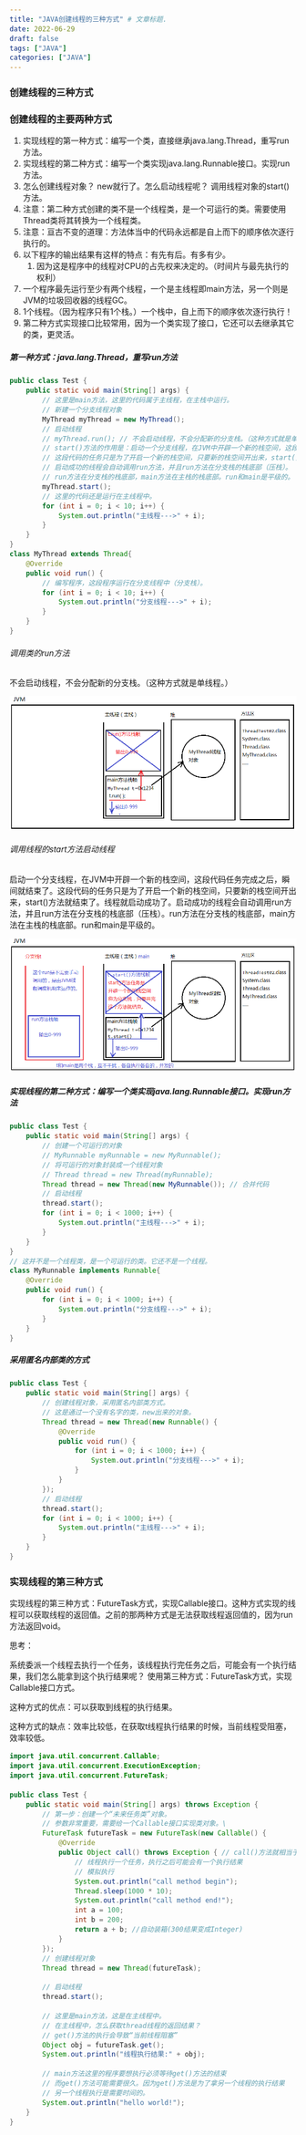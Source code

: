 ```yaml
---
title: "JAVA创建线程的三种方式" # 文章标题.
date: 2022-06-29
draft: false
tags: ["JAVA"]
categories: ["JAVA"]
---
```


### 创建线程的三种方式

### 创建线程的主要两种方式

1. 实现线程的第一种方式：编写一个类，直接继承java.lang.Thread，重写run方法。
2. 实现线程的第二种方式：编写一个类实现java.lang.Runnable接口。实现run方法。
3. 怎么创建线程对象？ new就行了。怎么启动线程呢？ 调用线程对象的start()方法。
4. 注意：第二种方式创建的类不是一个线程类，是一个可运行的类。需要使用Thread类将其转换为一个线程类。
5. 注意：亘古不变的道理：方法体当中的代码永远都是自上而下的顺序依次逐行执行的。
6. 以下程序的输出结果有这样的特点：有先有后。有多有少。
   1. 因为这是程序中的线程对CPU的占先权来决定的。（时间片与最先执行的权利）
7. 一个程序最先运行至少有两个线程，一个是主线程即main方法，另一个则是JVM的垃圾回收器的线程GC。
8. 1个线程。（因为程序只有1个栈。）一个栈中，自上而下的顺序依次逐行执行！
9. 第二种方式实现接口比较常用，因为一个类实现了接口，它还可以去继承其它的类，更灵活。

##### 第一种方式：java.lang.Thread，重写run方法

```java
public class Test {
    public static void main(String[] args) {
        // 这里是main方法，这里的代码属于主线程，在主栈中运行。
        // 新建一个分支线程对象
        MyThread myThread = new MyThread();
        // 启动线程
        // myThread.run(); // 不会启动线程，不会分配新的分支栈。（这种方式就是单线程。）
        // start()方法的作用是：启动一个分支线程，在JVM中开辟一个新的栈空间，这段代码任务完成之后，瞬间就结束了。
        // 这段代码的任务只是为了开启一个新的栈空间，只要新的栈空间开出来，start()方法就结束了。线程就启动成功了。
        // 启动成功的线程会自动调用run方法，并且run方法在分支栈的栈底部（压栈）。
        // run方法在分支栈的栈底部，main方法在主栈的栈底部。run和main是平级的。
        myThread.start();
        // 这里的代码还是运行在主线程中。
        for (int i = 0; i < 10; i++) {
            System.out.println("主线程--->" + i);
        }
    }
}
class MyThread extends Thread{
    @Override
    public void run() {
        // 编写程序，这段程序运行在分支线程中（分支栈）。
        for (int i = 0; i < 10; i++) {
            System.out.println("分支线程--->" + i);
        }
    }
}
```

###### 调用类的run方法

不会启动线程，不会分配新的分支栈。（这种方式就是单线程。）

![线程的run](./线程的run.png)

###### 调用线程的start方法启动线程

启动一个分支线程，在JVM中开辟一个新的栈空间，这段代码任务完成之后，瞬间就结束了。这段代码的任务只是为了开启一个新的栈空间，只要新的栈空间开出来，start()方法就结束了。线程就启动成功了。启动成功的线程会自动调用run方法，并且run方法在分支栈的栈底部（压栈）。run方法在分支栈的栈底部，main方法在主栈的栈底部。run和main是平级的。

![线程的start](./线程的start.png)

##### 实现线程的第二种方式：编写一个类实现java.lang.Runnable接口。实现run方法

```java
public class Test {
    public static void main(String[] args) {
        // 创建一个可运行的对象
        // MyRunnable myRunnable = new MyRunnable();
        // 将可运行的对象封装成一个线程对象
        // Thread thread = new Thread(myRunnable);
        Thread thread = new Thread(new MyRunnable()); // 合并代码
        // 启动线程
        thread.start();
        for (int i = 0; i < 1000; i++) {
            System.out.println("主线程--->" + i);
        }
    }
}
// 这并不是一个线程类，是一个可运行的类。它还不是一个线程。
class MyRunnable implements Runnable{
    @Override
    public void run() {
        for (int i = 0; i < 1000; i++) {
            System.out.println("分支线程--->" + i);
        }
    }
}
```

##### 采用匿名内部类的方式

```java
public class Test {
    public static void main(String[] args) {
        // 创建线程对象，采用匿名内部类方式。
        // 这是通过一个没有名字的类，new出来的对象。
        Thread thread = new Thread(new Runnable() {
            @Override
            public void run() {
                for (int i = 0; i < 1000; i++) {
                    System.out.println("分支线程--->" + i);
                }
            }
        });
        // 启动线程
        thread.start();
        for (int i = 0; i < 1000; i++) {
            System.out.println("主线程--->" + i);
        }
    }
}
```

### 实现线程的第三种方式

实现线程的第三种方式：FutureTask方式，实现Callable接口。这种方式实现的线程可以获取线程的返回值。之前的那两种方式是无法获取线程返回值的，因为run方法返回void。

思考：

系统委派一个线程去执行一个任务，该线程执行完任务之后，可能会有一个执行结果，我们怎么能拿到这个执行结果呢？
使用第三种方式：FutureTask方式，实现Callable接口方式。

这种方式的优点：可以获取到线程的执行结果。

这种方式的缺点：效率比较低，在获取t线程执行结果的时候，当前线程受阻塞，效率较低。

```java
import java.util.concurrent.Callable;
import java.util.concurrent.ExecutionException;
import java.util.concurrent.FutureTask;

public class Test {
    public static void main(String[] args) throws Exception {
        // 第一步：创建一个“未来任务类”对象。
        // 参数非常重要，需要给一个Callable接口实现类对象。\
        FutureTask futureTask = new FutureTask(new Callable() {
            @Override
            public Object call() throws Exception { // call()方法就相当于run方法。只不过这个有返回值
                // 线程执行一个任务，执行之后可能会有一个执行结果
                // 模拟执行
                System.out.println("call method begin");
                Thread.sleep(1000 * 10);
                System.out.println("call method end!");
                int a = 100;
                int b = 200;
                return a + b; //自动装箱(300结果变成Integer)
            }
        });
        // 创建线程对象
        Thread thread = new Thread(futureTask);

        // 启动线程
        thread.start();

        // 这里是main方法，这是在主线程中。
        // 在主线程中，怎么获取thread线程的返回结果？
        // get()方法的执行会导致“当前线程阻塞”
        Object obj = futureTask.get();
        System.out.println("线程执行结果:" + obj);

        // main方法这里的程序要想执行必须等待get()方法的结束
        // 而get()方法可能需要很久。因为get()方法是为了拿另一个线程的执行结果
        // 另一个线程执行是需要时间的。
        System.out.println("hello world!");
    }
}

```

